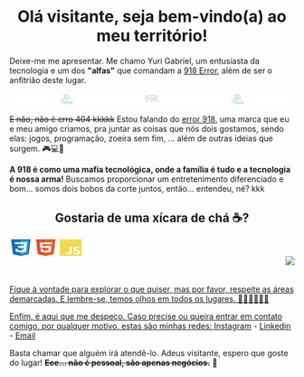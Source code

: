 <div align="center">
  <h1>Olá visitante, seja bem-vindo(a) ao meu território!</h1>
</div>
 
Deixe-me me apresentar. Me chamo Yuri Gabriel, um entusiasta da tecnologia e um dos **"alfas"** que comandam a [918 Error](https://www.youtube.com/channel/UCGBOSg8c_fLLpQVvrkYyAsQ), além de ser o anfitrião deste lugar.

![](https://github.com/Yurixgabriel/Yurixgabriel/blob/main/github.png)

~~E não, não é erro 404 kkkkk~~ Estou falando do [error 918](https://www.instagram.com/918.error/), uma marca que eu e meu amigo criamos, pra juntar as coisas que nós dois gostamos, sendo elas: jogos, programação, zoeira sem fim, ... além de outras ideias que surgem.  🎮💻🤣

**A 918 é como uma mafia tecnológica, onde a família é tudo e a tecnologia é nossa arma!** Buscamos proporcionar um entretenimento diferenciado e bom... somos dois bobos da corte juntos, então... entendeu, né? kkk

<div align="center">
  <h2>Gostaria de uma xícara de chá ☕?</h2>
</div>

<div style="display: inline_block">
  <img align="center" height="30" width="40" src="https://raw.githubusercontent.com/devicons/devicon/master/icons/css3/css3-original.svg">
  <img align="center" height="30" width="40" src="https://raw.githubusercontent.com/devicons/devicon/master/icons/html5/html5-original.svg">
  <img align="center" height="30" width="40" src="https://raw.githubusercontent.com/devicons/devicon/master/icons/javascript/javascript-plain.svg">
</div>

<div align="end">
  <a href="https://github.com/Yurixgabriel">
  <img width="30%" src="https://github-readme-stats.vercel.app/api/top-langs/?username=Yurixgabriel&theme=prussian&hide_border=true&include_all_commits=true&count_private=true"/>
</div><br>

Fique à vontade para explorar o que quiser, mas por favor, respeite as áreas demarcadas. E lembre-se, temos olhos em todos os lugares. 🐱‍👤🐱‍👤🐱‍👤

Enfim, é aqui que me despeço. Caso precise ou queira entrar em contato comigo, por qualquer motivo, estas são minhas redes:
  [Instagram](https://www.instagram.com/yurixgabriel/)  - [Linkedin](https://www.linkedin.com/in/yurixgabriel/) - [Email](yurixgabriel@gmail.com)
  
Basta chamar que alguém irá atendê-lo. Adeus visitante, espero que goste do lugar! ~~**Eee... não é pessoal, são apenas negócios.**~~ 👋

